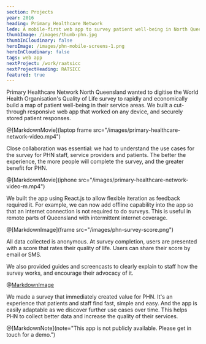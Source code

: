 ```yaml
---
section: Projects
year: 2016
heading: Primary Healthcare Network
lede: A mobile-first web app to survey patient well-being in North Queensland.
thumbImage: /images/thumb-phn.jpg
thumbInCloudinary: false
heroImage: /images/phn-mobile-screens-1.png
heroInCloudinary: false
tags: web app
nextProject: /work/raatsicc
nextProjectHeading: RATSICC
featured: true
---
```


Primary Healthcare Network North Queensland wanted to digitise the World Health Organisation's Quality of Life survey to rapidly and economically build a map of patient well-being in their service areas. We built a cut-through responsive web app that worked on any device, and securely stored patient responses.

@[MarkdownMovie](laptop frame src="/images/primary-healthcare-network-video.mp4")

Close collaboration was essential: we had to understand the use cases for the survey for PHN staff, service providers and patients. The better the experience, the more people will complete the survey, and the greater benefit for PHN.

@[MarkdownMovie](iphone src="/images/primary-healthcare-network-video-m.mp4")

We built the app using React.js to allow flexible iteration as feedback required it. For example, we can now add offline capability into the app so that an internet connection is not required to do surveys. This is useful in remote parts of Queensland with intermittent internet coverage.

@[MarkdownImage](frame src="/images/phn-survey-score.png")

All data collected is anonymous. At survey completion, users are presented with a score that rates their quality of life. Users can share their score by email or SMS.

We also provided guides and screencasts to clearly explain to staff how the survey works, and encourage their advocacy of it.

<!-- > Client quote here” _CEO dude_ -->

@[MarkdownImage](src="/images/primary-healthcare-network-guide.png")

We made a survey that immediately created value for PHN. It's an experience that patients and staff find fast, simple and easy. And the app is easily adaptable as we discover further use cases over time. This helps PHN to collect better data and increase the quality of their services.

@[MarkdownNote](note="This app is not publicly available. Please get in touch for a demo.")
